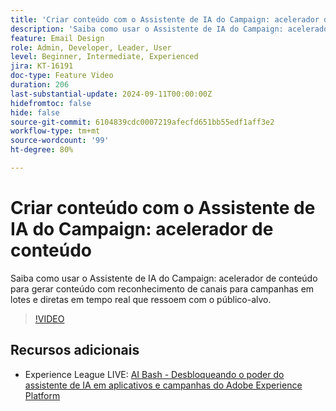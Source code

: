 ```yaml
---
title: 'Criar conteúdo com o Assistente de IA do Campaign: acelerador de conteúdo'
description: 'Saiba como usar o Assistente de IA do Campaign: acelerador de conteúdo para gerar conteúdo com reconhecimento de canais para campanhas em lotes e diretas em tempo real que ressoem com o público-alvo.'
feature: Email Design
role: Admin, Developer, Leader, User
level: Beginner, Intermediate, Experienced
jira: KT-16191
doc-type: Feature Video
duration: 206
last-substantial-update: 2024-09-11T00:00:00Z
hidefromtoc: false
hide: false
source-git-commit: 6104839cdc0007219afecfd651bb55edf1aff3e2
workflow-type: tm+mt
source-wordcount: '99'
ht-degree: 80%

---
```



# Criar conteúdo com o Assistente de IA do Campaign: acelerador de conteúdo

Saiba como usar o Assistente de IA do Campaign: acelerador de conteúdo para gerar conteúdo com reconhecimento de canais para campanhas em lotes e diretas em tempo real que ressoem com o público-alvo.

>[!VIDEO](https://video.tv.adobe.com/v/3433569/?learn=on)

## Recursos adicionais

* Experience League LIVE: [AI Bash - Desbloqueando o poder do assistente de IA em aplicativos e campanhas do Adobe Experience Platform](https://experienceleague.adobe.com/en/docs/events/experience-league-live-recordings/episodes/exl-live-episode-09-26-24)
